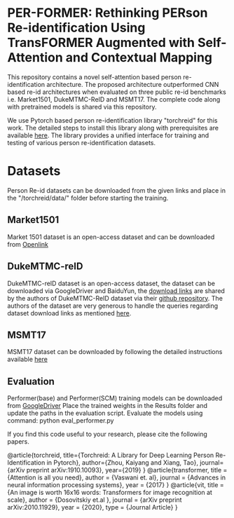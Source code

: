 # PER-FORMER: Rethinking PERson Re-identification Using TransFORMER Augmented with Self-Attention and Contextual Mapping
This repository contains a novel self-attention based person re-identification architecture. 
The proposed architecture outperformed CNN based re-id architectures when evaluated on three public re-id benchmarks i.e. Market1501, DukeMTMC-ReID and MSMT17. 
The complete code along with pretrained models is shared via this repository.

We use Pytorch based person re-identification library "torchreid" for this work. The detailed steps to install this library along with prerequisites are available [here](https://github.com/KaiyangZhou/deep-person-reid). The library provides a unified interface for training and testing of various person re-identification datasets.

# Datasets

Person Re-id datasets can be downloaded from the given links and place in the "/torchreid/data/" folder before starting the training.
## Market1501
Market 1501 dataset is an open-access dataset and can be downloaded from [Openlink](http://zheng-lab.cecs.anu.edu.au/Project/project_reid.html)
## DukeMTMC-reID
DukeMTMC-reID dataset is an open-access dataset, the dataset can be downloaded via GoogleDriver and BaiduYun, the [download links](https://github.com/sxzrt/DukeMTMC-reID_evaluation#download-dataset) are shared by the authors of DukeMTMC-ReID dataset via their [github repository](https://github.com/sxzrt/DukeMTMC-reID_evaluation). The authors of the dataset are very generous to handle the queries regarding dataset download links as mentioned [here](https://github.com/sxzrt/DukeMTMC-reID_evaluation#download-dataset).
## MSMT17
MSMT17 dataset can be downloaded by following the detailed instructions available [here](https://www.pkuvmc.com/dataset.html)

## Evaluation
Performer(base) and Performer(SCM) training models can be downloaded from [GoogleDriver](https://drive.google.com/drive/folders/1t5IyNFMUzmsdBqz0nyA1rjxiuaF9_kTI?usp=sharing)
Place the trained weights in the Results folder and update the paths in the evaluation script.
Evaluate the models using command: python eval_performer.py


If you find this code useful to your research, please cite the following papers.

@article{torchreid, title={Torchreid: A Library for Deep Learning Person Re-Identification in Pytorch}, author={Zhou, Kaiyang and Xiang, Tao}, journal={arXiv preprint arXiv:1910.10093}, year={2019} }
@article{transformer,   title = {Attention is all you need}, author = {Vaswani et. al}, journal = {Advances in neural information processing systems}, year = {2017} }
@article{vit, title = {An image is worth 16x16 words: Transformers for image recognition at scale},
   author = {Dosovitskiy et.al }, journal = {arXiv preprint arXiv:2010.11929}, year = {2020}, type = {Journal Article} }
